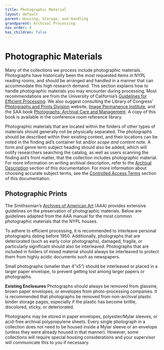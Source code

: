 ```yaml
---
title: Photographic Material
layout: default
parent: Housing, Storage, and Handling
grandparent: Archival Processing
nav_order: 4
has_children: false
---
```

# **Photographic Materials**
Many of the collections we process include photographic materials. Photographs have historically been the most requested items in NYPL reading rooms, and should be arranged and handled in a manner that can accommodate this high research demand. This section explains how to handle photographic materials you may encounter during processing. Most recommendations are from the University of California’s [Guidelines for Efficient Processing](https://escholarship.org/content/qt4b81g01z/qt4b81g01z_noSplash_acfcd3e90aa74fad99881bfaa79fe9f5.pdf?t=qk38ft). We also suggest consulting the Library of Congress’ [Photographs and Prints Division](https://www.loc.gov/rr/print/resource/vmbib.html) website, [Image Permanence Institute](https://www.imagepermanenceinstitute.org/research/photographic.html), and the SAA book [Photographs: Archival Care and Management](https://www.worldcat.org/title/photographs-archival-care-and-management/oclc/70175019). A copy of this book is available in the conference room reference library.

Photographic materials that are located within the folders of other types of materials should generally not be physically separated. The photographs should be described within their existing context, and their locations can be noted in the finding aid’s container list and/or _scope and content_ note. A form and genre term subject heading should also be added, which will notify researchers searching the catalog, as well as users scanning the finding aid’s front matter, that the collection includes photographic material. For more information on writing archival description, refer to the [Archival Description]() section of this documentation. For more information about choosing accurate subject terms, see the [Controlled Access Terms]() section of this documentation. 

## **Photographic Prints**

The Smithsonian’s [Archives of American Art](https://www.aaa.si.edu/documentation/processing-guidelines-chapter-5-preservation-methods-and-issues-at-the-archives-of) (AAA) provides extensive guidelines on the preservation of photographic materials. Below are guidelines adapted from the AAA manual for the most common photographic materials that the NYPL houses.

To adhere to efficient processing, it is recommended to interleave personal photographs dating before 1950. Additionally, photographs that are deteriorated (such as early color photographs), damaged, fragile, or particularly significant should also be interleaved. Photographs that are included in folders of mixed material should always be interleaved to protect them from highly acidic documents such as newspapers.

Small photographs (smaller than 4”x5”) should be interleaved or placed in a larger paper envelope, to prevent getting lost among larger papers or photographs.

**Existing Enclosures**
Photographs should always be removed from glassine, brown paper envelopes, or envelopes from photo-processing companies. It is recommended that photographs be removed from non-archival plastic binder storage pages, especially if the plastic has become brittle, discolored, sticky, or deteriorated. 

Photographs may be stored in paper envelopes, polyester/Mylar sleeves, or acid-free archival polypropylene sheets. Every single photograph in a collection does not need to be housed inside a Mylar sleeve or an envelope (unless they were already housed in that manner). However, some collections will require special housing considerations and your supervisor will communicate this to you if necessary.

